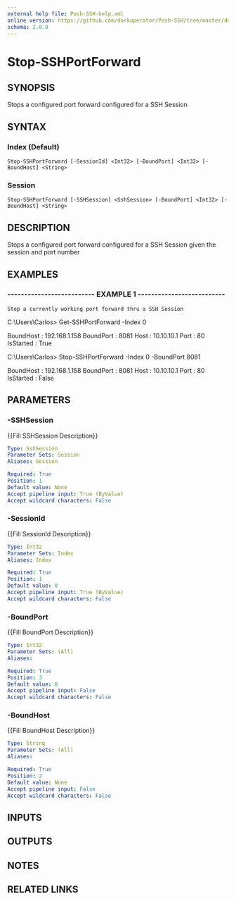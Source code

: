 ```yaml
---
external help file: Posh-SSH-help.xml
online version: https://github.com/darkoperator/Posh-SSH/tree/master/docs
schema: 2.0.0
---
```


# Stop-SSHPortForward

## SYNOPSIS
Stops a configured port forward configured for a SSH Session

## SYNTAX

### Index (Default)
```
Stop-SSHPortForward [-SessionId] <Int32> [-BoundPort] <Int32> [-BoundHost] <String>
```

### Session
```
Stop-SSHPortForward [-SSHSession] <SshSession> [-BoundPort] <Int32> [-BoundHost] <String>
```

## DESCRIPTION
Stops a configured port forward configured for  a SSH Session given the session and port number

## EXAMPLES

### -------------------------- EXAMPLE 1 --------------------------
```
Stop a currently working port forward thru a SSH Session
```

C:\Users\Carlos\> Get-SSHPortForward -Index 0


 BoundHost : 192.168.1.158
 BoundPort : 8081
 Host      : 10.10.10.1
 Port      : 80
 IsStarted : True



 C:\Users\Carlos\> Stop-SSHPortForward -Index 0 -BoundPort 8081


 BoundHost : 192.168.1.158
 BoundPort : 8081
 Host      : 10.10.10.1
 Port      : 80
 IsStarted : False

## PARAMETERS

### -SSHSession
{{Fill SSHSession Description}}

```yaml
Type: SshSession
Parameter Sets: Session
Aliases: Session

Required: True
Position: 1
Default value: None
Accept pipeline input: True (ByValue)
Accept wildcard characters: False
```

### -SessionId
{{Fill SessionId Description}}

```yaml
Type: Int32
Parameter Sets: Index
Aliases: Index

Required: True
Position: 1
Default value: 0
Accept pipeline input: True (ByValue)
Accept wildcard characters: False
```

### -BoundPort
{{Fill BoundPort Description}}

```yaml
Type: Int32
Parameter Sets: (All)
Aliases: 

Required: True
Position: 3
Default value: 0
Accept pipeline input: False
Accept wildcard characters: False
```

### -BoundHost
{{Fill BoundHost Description}}

```yaml
Type: String
Parameter Sets: (All)
Aliases: 

Required: True
Position: 2
Default value: None
Accept pipeline input: False
Accept wildcard characters: False
```

## INPUTS

## OUTPUTS

## NOTES

## RELATED LINKS

